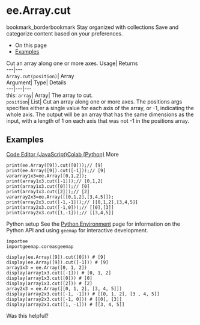  
#  ee.Array.cut
bookmark_borderbookmark Stay organized with collections  Save and categorize content based on your preferences.
  * On this page
  * [Examples](https://developers.google.com/earth-engine/apidocs/ee-array-cut#examples)


Cut an array along one or more axes. 
Usage| Returns  
---|---  
`Array.cut(position)`| Array  
Argument| Type| Details  
---|---|---  
this: `array`| Array| The array to cut.  
`position`| List| Cut an array along one or more axes. The positions args specifies either a single value for each axis of the array, or -1, indicating the whole axis. The output will be an array that has the same dimensions as the input, with a length of 1 on each axis that was not -1 in the positions array.  
## Examples
[Code Editor (JavaScript)](https://developers.google.com/earth-engine/apidocs/ee-array-cut#code-editor-javascript-sample)[Colab (Python)](https://developers.google.com/earth-engine/apidocs/ee-array-cut#colab-python-sample) More
```
print(ee.Array([9]).cut([0]));// [9]
print(ee.Array([9]).cut([-1]));// [9]
vararray1x3=ee.Array([0,1,2]);
print(array1x3.cut([-1]));// [0,1,2]
print(array1x3.cut([0]));// [0]
print(array1x3.cut([2]));// [2]
vararray2x3=ee.Array([[0,1,2],[3,4,5]]);
print(array2x3.cut([-1,-1]));// [[0,1,2],[3,4,5]]
print(array2x3.cut([-1,0]));// [[0],[3]]
print(array2x3.cut([1,-1]));// [[3,4,5]]
```
Python setup
See the [ Python Environment](https://developers.google.com/earth-engine/guides/python_install) page for information on the Python API and using `geemap` for interactive development.
```
importee
importgeemap.coreasgeemap
```
```
display(ee.Array([9]).cut([0])) # [9]
display(ee.Array([9]).cut([-1])) # [9]
array1x3 = ee.Array([0, 1, 2])
display(array1x3.cut([-1])) # [0, 1, 2]
display(array1x3.cut([0])) # [0]
display(array1x3.cut([2])) # [2]
array2x3 = ee.Array([[0, 1, 2], [3, 4, 5]])
display(array2x3.cut([-1, -1])) # [[0, 1, 2], [3 , 4, 5]]
display(array2x3.cut([-1, 0])) # [[0], [3]]
display(array2x3.cut([1, -1])) # [[3, 4, 5]]
```

Was this helpful?
